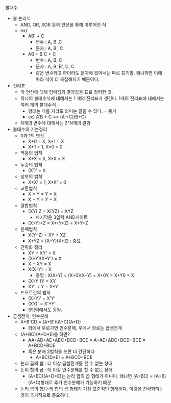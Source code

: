 불대수

- 불 논리식
  - AND, OR, XOR 등의 연산을 통해 이루어진 식
  - ex)
    - AB' + C
      - 변수 :  A, B ,C
      - 문자 : A, B', C
    - AB + B'C + C
      - 변수 : A, B, C
      - 문자 : A, B, B', C, C
      - 같은 변수라고 하더라도 문자에 있어서는 따로 표기함. 왜냐하면 이에 따라 식이 더 복잡해지기 때문이다.
- 진리표
  - 각 연산에 대해 입력값과 결과값을 표로 정리한 것.
  - 하나의 불대수식에 대해서는 1 개의 진리표가 생긴다. 1개의 진리표에 대해서는 여러 개의 불대수식
    - 형태는 다를 지라도 의미는 같을 수 있다. = 등가
    - ex) A'B + C == (A'+C)(B+C)
  - N개의 변수에 대해서는 2^N개의 결과
- 불대수의 기본정리
  - 0과 1의 연산
    - X+0 = X, X*1 = X
    - X+1 = 1, X*0 = 0
  - 멱등의 법칙
    - X+X = X, X*X = X
  - 누승의 법칙
    - (X')' = X
  - 상보의 법칙
    - X+X' = 1, X*X' = 0
  - 교환법칙
    - X * Y = Y * X
    - X + Y = Y + X
  - 결합법칙
    - (XY) Z = X(YZ) = XYZ
      - 마지막은 3입력 AND게이트
    - (X+Y)+Z = X+(Y+Z) = X+Y+Z
  - 분배법칙
    - X(Y+Z) = XY + XZ
    - X+YZ = (X+Y)(X+Z) : 중요
  - 간략화 정리
    - XY + XY' = X
    - (X+Y)(X+Y') = X
    - X + XY = X
    - X(X+Y) = X
      - 증명 : X(X+Y) = (X+0)(X+Y) = X+0Y = X+Y0 = X
    - (X+Y')Y = XY
    - XY' + Y = X+Y
  - 드모르간의 법칙
    - (X+Y)' = X'Y'
    - (XY)' = X'+Y'
    - 3입력에서도 동일.
- 곱셈전개, 인수분해
  - A+B'CD = (A+B')(A+C)(A+D)
    - 좌에서 우로가면 인수분해, 우에서 좌로는 곱셈전개
  - (A+BC)(A+D+E)를 하면?
    - AA+AD+AE+ABC+BCD+BCE = A+AE+ABC+BCD+BCE = A+BCD+BCE
    - 혹은 분배 2법칙을 쓰면 더 간단하다
      - A+BC(D+E) = A+BCD=BCE
  - 논리 곱의 합 : 더 이상 곱셈전개를 할 수 없는 상태
  - 논리 합의 곱 : 더 이상 인수분해를 할 수 없는 상태
    - (A+BC)(A+D+E)는 논리 합의 곱 형태가 아니다. 왜냐면 (A+BC) = (A+B)(A+C)형태로 추가 인수분해가 가능하기 떄문
  - 논리 곱의 합/논리 합의 곱 형태가 가장 표준적인 형태이다. 이것을 간략화하는 것이 추가적으로 중요하다.
